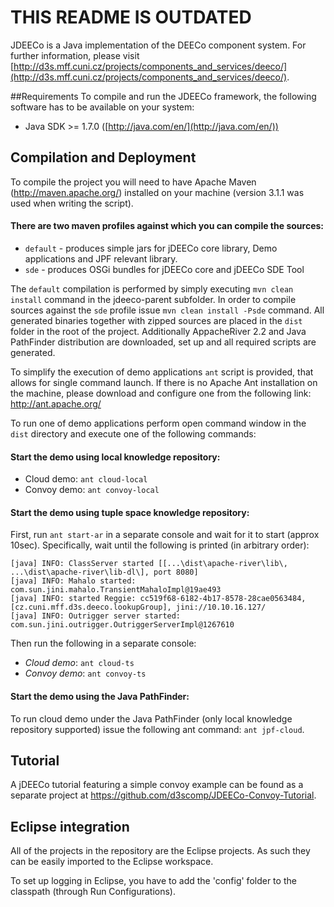 # THIS README IS OUTDATED

JDEECo is a Java implementation of the DEECo component system. For further information, please visit [http://d3s.mff.cuni.cz/projects/components_and_services/deeco/](http://d3s.mff.cuni.cz/projects/components_and_services/deeco/).

##Requirements
To compile and run the JDEECo framework, the following software has to be available on your system:

* Java SDK >= 1.7.0 ([http://java.com/en/](http://java.com/en/))

## Compilation and Deployment
To compile the project you will need to have Apache Maven (http://maven.apache.org/) installed on your machine (version 3.1.1 was used when writing the script).

#### There are two maven profiles against which you can compile the sources:
 * `default` - produces simple jars for jDEECo core library, Demo applications and JPF relevant library.
 * `sde` - produces OSGi bundles for jDEECo core and jDEECo SDE Tool

The `default` compilation is performed by simply executing `mvn clean install` command in the jdeeco-parent subfolder.
In order to compile sources against the `sde` profile issue `mvn clean install -Psde` command.
All generated binaries together with zipped sources are placed in the `dist` folder in the root of the project. 
Additionally AppacheRiver 2.2 and Java PathFinder distribution are downloaded, set up and all required scripts are generated.

To simplify the execution of demo applications `ant` script is provided, that allows for single command launch.
If there is no Apache Ant installation on the machine, please download and configure one from the following link:
http://ant.apache.org/


To run one of demo applications perform open command window in the `dist` directory and execute one of the following commands:

#### Start the demo using local knowledge repository:
 * Cloud demo: `ant cloud-local`
 * Convoy demo: `ant convoy-local`

#### Start the demo using tuple space knowledge repository:
First, run `ant start-ar` in a separate console and wait for it to start (approx 10sec). Specifically, wait until the following is printed (in arbitrary order):

```
[java] INFO: ClassServer started [[...\dist\apache-river\lib\, ...\dist\apache-river\lib-dl\], port 8080]
[java] INFO: Mahalo started: com.sun.jini.mahalo.TransientMahaloImpl@19ae493
[java] INFO: started Reggie: cc519f68-6182-4b17-8578-28cae0563484, [cz.cuni.mff.d3s.deeco.lookupGroup], jini://10.10.16.127/
[java] INFO: Outrigger server started: com.sun.jini.outrigger.OutriggerServerImpl@1267610
```
Then run the following in a separate console:
 * *Cloud demo*: `ant cloud-ts`
 * *Convoy demo*: `ant convoy-ts`

#### Start the demo using the Java PathFinder:
To run cloud demo under the Java PathFinder (only local knowledge repository supported) issue the following ant command: `ant jpf-cloud`.

## Tutorial
A jDEECo tutorial featuring a simple convoy example can be found as a separate project at https://github.com/d3scomp/JDEECo-Convoy-Tutorial. 

## Eclipse integration
All of the projects in the repository are the Eclipse projects. As such they can be easily imported to the Eclipse workspace.

To set up logging in Eclipse, you have to add the 'config' folder to the classpath (through Run Configurations).

